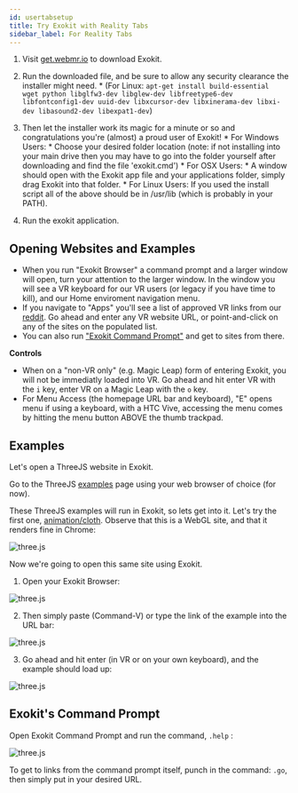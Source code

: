 ```yaml
---
id: usertabsetup 
title: Try Exokit with Reality Tabs 
sidebar_label: For Reality Tabs 
---
```



1. Visit [get.webmr.io](https://get.webmr.io/) to download Exokit. 

2. Run the downloaded file, and be sure to allow any security clearance the installer might need.
        * (For Linux: `apt-get install build-essential wget python libglfw3-dev libglew-dev libfreetype6-dev libfontconfig1-dev uuid-dev libxcursor-dev libxinerama-dev libxi-dev libasound2-dev libexpat1-dev`)

3. Then let the installer work its magic for a minute or so and congratulations you're (almost) a proud user of Exokit!
        * For Windows Users:
                * Choose your desired folder location (note: if not installing into your main drive then you may have to go into the folder yourself after downloading and find the file 'exokit.cmd')
        * For OSX Users:
                * A window should open with the Exokit app file and your applications folder, simply drag Exokit into that folder.
        * For Linux Users:
If you used the install script all of the above should be in /usr/lib (which is probably in your PATH).

4. Run the exokit application.



## Opening Websites and Examples

* When you run "Exokit Browser" a command prompt and a larger window will open, turn your attention to the larger window. In the window you will see a VR keyboard for our VR users (or legacy if you have time to kill), and our Home enviroment navigation menu.
* If you navigate to "Apps" you'll see a list of approved VR links from our [reddit](https://www.reddit.com/r/exokit/). Go ahead and enter any VR website URL, or point-and-click on any of the sites on the populated list.
* You can also run ["Exokit Command Prompt"](#exokit-s-command-prompt)  and get to sites from there.

**Controls**

* When on a "non-VR only" (e.g. Magic Leap) form of entering Exokit, you will not be immediatly loaded into VR. Go ahead and hit enter VR with the `i` key, enter VR on a Magic Leap with the `o` key.
* For Menu Access (the homepage URL bar and keyboard), "E" opens menu if using a keyboard, with a HTC Vive, accessing the menu comes by hitting the menu button ABOVE the thumb trackpad.

## Examples

Let's open a ThreeJS website in Exokit.

Go to the ThreeJS [examples](https://threejs.org/examples/) page using your web browser of choice (for now).

These ThreeJS examples will run in Exokit, so lets get into it. Let's try the first one, [animation/cloth](https://threejs.org/examples/#webgl_animation_cloth). Observe that this is a WebGL site, and that it renders fine in Chrome:

![three.js](https://i.imgur.com/hClVGcH.png)

Now we're going to open this same site using Exokit.

1. Open your Exokit Browser:

![three.js](https://i.imgur.com/ISM7VwI.png)

2. Then simply paste (Command-V) or type the link of the example into the URL bar:

![three.js](https://i.imgur.com/xN7ToE2.png)

3. Go ahead and hit enter (in VR or on your own keyboard), and the example should load up:

![three.js](https://i.imgur.com/Y3McpFC.jpg)

## Exokit's Command Prompt

Open Exokit Command Prompt and run the command, `.help` :

![three.js](https://i.imgur.com/QQjQEQr.png)

To get to links from the command prompt itself, punch in the command: `.go`, then simply put in your desired URL.



